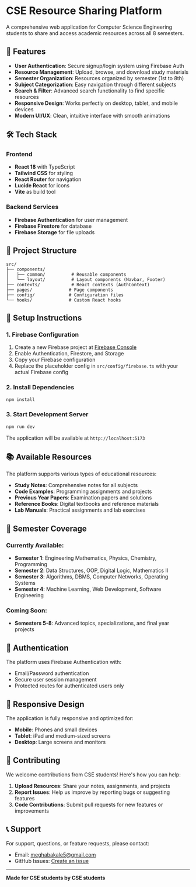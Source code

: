 # CSE Resource Sharing Platform

A comprehensive web application for Computer Science Engineering students to share and access academic resources across all 8 semesters.

## 🚀 Features

- **User Authentication**: Secure signup/login system using Firebase Auth
- **Resource Management**: Upload, browse, and download study materials
- **Semester Organization**: Resources organized by semester (1st to 8th)
- **Subject Categorization**: Easy navigation through different subjects
- **Search & Filter**: Advanced search functionality to find specific resources
- **Responsive Design**: Works perfectly on desktop, tablet, and mobile devices
- **Modern UI/UX**: Clean, intuitive interface with smooth animations

## 🛠️ Tech Stack

### Frontend
- **React 18** with TypeScript
- **Tailwind CSS** for styling
- **React Router** for navigation
- **Lucide React** for icons
- **Vite** as build tool

### Backend Services
- **Firebase Authentication** for user management
- **Firebase Firestore** for database
- **Firebase Storage** for file uploads

## 📁 Project Structure

```
src/
├── components/
│   ├── common/          # Reusable components
│   └── layout/          # Layout components (Navbar, Footer)
├── contexts/            # React contexts (AuthContext)
├── pages/              # Page components
├── config/             # Configuration files
└── hooks/              # Custom React hooks
```

## 🔧 Setup Instructions

### 1. Firebase Configuration

1. Create a new Firebase project at [Firebase Console](https://console.firebase.google.com/)
2. Enable Authentication, Firestore, and Storage
3. Copy your Firebase configuration
4. Replace the placeholder config in `src/config/firebase.ts` with your actual Firebase config

### 2. Install Dependencies

```bash
npm install
```

### 3. Start Development Server

```bash
npm run dev
```

The application will be available at `http://localhost:5173`

## 📚 Available Resources

The platform supports various types of educational resources:

- **Study Notes**: Comprehensive notes for all subjects
- **Code Examples**: Programming assignments and projects
- **Previous Year Papers**: Examination papers and solutions
- **Reference Books**: Digital textbooks and reference materials
- **Lab Manuals**: Practical assignments and lab exercises

## 🎯 Semester Coverage

### Currently Available:
- **Semester 1**: Engineering Mathematics, Physics, Chemistry, Programming
- **Semester 2**: Data Structures, OOP, Digital Logic, Mathematics II
- **Semester 3**: Algorithms, DBMS, Computer Networks, Operating Systems
- **Semester 4**: Machine Learning, Web Development, Software Engineering

### Coming Soon:
- **Semesters 5-8**: Advanced topics, specializations, and final year projects

## 🔐 Authentication

The platform uses Firebase Authentication with:
- Email/Password authentication
- Secure user session management
- Protected routes for authenticated users only

## 📱 Responsive Design

The application is fully responsive and optimized for:
- **Mobile**: Phones and small devices
- **Tablet**: iPad and medium-sized screens
- **Desktop**: Large screens and monitors

## 🤝 Contributing

We welcome contributions from CSE students! Here's how you can help:

1. **Upload Resources**: Share your notes, assignments, and projects
2. **Report Issues**: Help us improve by reporting bugs or suggesting features
3. **Code Contributions**: Submit pull requests for new features or improvements


## 📞 Support

For support, questions, or feature requests, please contact:
- Email: meghabakale5@gmail.com
- GitHub Issues: [Create an issue](https://github.com/your-repo/issues)

---

**Made for CSE students by CSE students**
